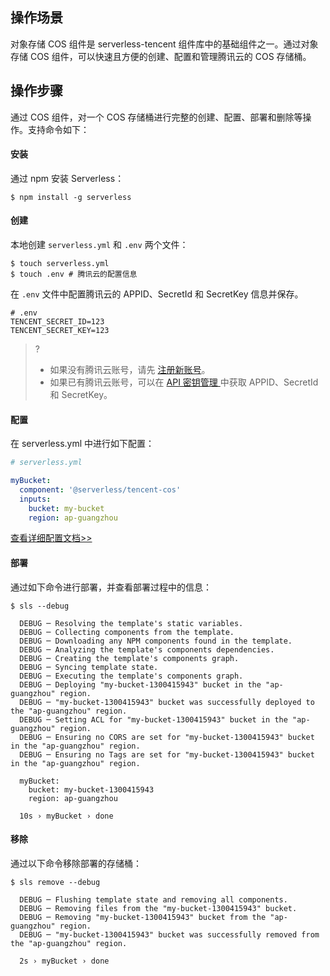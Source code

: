 ## 操作场景

对象存储 COS 组件是 serverless-tencent 组件库中的基础组件之一。通过对象存储 COS 组件，可以快速且方便的创建、配置和管理腾讯云的 COS 存储桶。

## 操作步骤

通过 COS 组件，对一个 COS 存储桶进行完整的创建、配置、部署和删除等操作。支持命令如下：

#### 安装

通过 npm 安装 Serverless：

```console
$ npm install -g serverless
```

#### 创建

本地创建 `serverless.yml` 和 `.env` 两个文件：

```console
$ touch serverless.yml
$ touch .env # 腾讯云的配置信息
```

在 `.env` 文件中配置腾讯云的 APPID、SecretId 和 SecretKey 信息并保存。

```
# .env
TENCENT_SECRET_ID=123
TENCENT_SECRET_KEY=123
```

> ?
>
> - 如果没有腾讯云账号，请先 [注册新账号](https://cloud.tencent.com/register)。
> - 如果已有腾讯云账号，可以在 [API 密钥管理
>   ](https://console.cloud.tencent.com/cam/capi) 中获取 APPID、SecretId 和 SecretKey。

#### 配置

在 serverless.yml 中进行如下配置：

```yml
# serverless.yml

myBucket:
  component: '@serverless/tencent-cos'
  inputs:
    bucket: my-bucket
    region: ap-guangzhou
```

[查看详细配置文档>>](https://github.com/serverless-tencent/tencent-cos/blob/master/docs/configure.md)

#### 部署

通过如下命令进行部署，并查看部署过程中的信息：

```
$ sls --debug

  DEBUG ─ Resolving the template's static variables.
  DEBUG ─ Collecting components from the template.
  DEBUG ─ Downloading any NPM components found in the template.
  DEBUG ─ Analyzing the template's components dependencies.
  DEBUG ─ Creating the template's components graph.
  DEBUG ─ Syncing template state.
  DEBUG ─ Executing the template's components graph.
  DEBUG ─ Deploying "my-bucket-1300415943" bucket in the "ap-guangzhou" region.
  DEBUG ─ "my-bucket-1300415943" bucket was successfully deployed to the "ap-guangzhou" region.
  DEBUG ─ Setting ACL for "my-bucket-1300415943" bucket in the "ap-guangzhou" region.
  DEBUG ─ Ensuring no CORS are set for "my-bucket-1300415943" bucket in the "ap-guangzhou" region.
  DEBUG ─ Ensuring no Tags are set for "my-bucket-1300415943" bucket in the "ap-guangzhou" region.

  myBucket:
    bucket: my-bucket-1300415943
    region: ap-guangzhou

  10s › myBucket › done
```

#### 移除

通过以下命令移除部署的存储桶：

```
$ sls remove --debug

  DEBUG ─ Flushing template state and removing all components.
  DEBUG ─ Removing files from the "my-bucket-1300415943" bucket.
  DEBUG ─ Removing "my-bucket-1300415943" bucket from the "ap-guangzhou" region.
  DEBUG ─ "my-bucket-1300415943" bucket was successfully removed from the "ap-guangzhou" region.

  2s › myBucket › done
```
